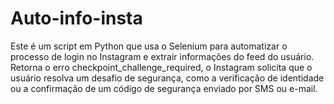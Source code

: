 # Auto-info-insta
Este é um script em Python que usa o Selenium para automatizar o processo de login no Instagram e extrair informações do feed do usuário.
Retorna o erro checkpoint_challenge_required,  o Instagram solicita que o usuário resolva um desafio de segurança, como a verificação de identidade ou a confirmação de um código de segurança enviado por SMS ou e-mail. 
